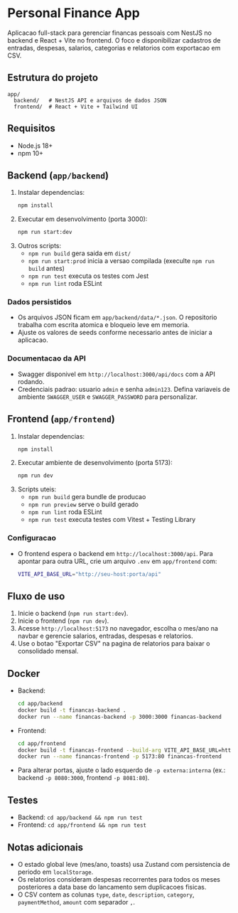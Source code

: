 # Personal Finance App

Aplicacao full-stack para gerenciar financas pessoais com NestJS no backend e React + Vite no frontend. O foco e disponibilizar cadastros de entradas, despesas, salarios, categorias e relatorios com exportacao em CSV.

## Estrutura do projeto

```
app/
  backend/   # NestJS API e arquivos de dados JSON
  frontend/  # React + Vite + Tailwind UI
```

## Requisitos

- Node.js 18+
- npm 10+

## Backend (`app/backend`)

1. Instalar dependencias:
   ```bash
   npm install
   ```
2. Executar em desenvolvimento (porta 3000):
   ```bash
   npm run start:dev
   ```
3. Outros scripts:
   - `npm run build` gera saida em `dist/`
   - `npm run start:prod` inicia a versao compilada (execulte `npm run build` antes)
   - `npm run test` executa os testes com Jest
   - `npm run lint` roda ESLint

### Dados persistidos

- Os arquivos JSON ficam em `app/backend/data/*.json`. O repositorio trabalha com escrita atomica e bloqueio leve em memoria.
- Ajuste os valores de seeds conforme necessario antes de iniciar a aplicacao.

### Documentacao da API

- Swagger disponivel em `http://localhost:3000/api/docs` com a API rodando.
- Credenciais padrao: usuario `admin` e senha `admin123`. Defina variaveis de ambiente `SWAGGER_USER` e `SWAGGER_PASSWORD` para personalizar.

## Frontend (`app/frontend`)

1. Instalar dependencias:
   ```bash
   npm install
   ```
2. Executar ambiente de desenvolvimento (porta 5173):
   ```bash
   npm run dev
   ```
3. Scripts uteis:
   - `npm run build` gera bundle de producao
   - `npm run preview` serve o build gerado
   - `npm run lint` roda ESLint
   - `npm run test` executa testes com Vitest + Testing Library

### Configuracao

- O frontend espera o backend em `http://localhost:3000/api`. Para apontar para outra URL, crie um arquivo `.env` em `app/frontend` com:
  ```bash
  VITE_API_BASE_URL="http://seu-host:porta/api"
  ```

## Fluxo de uso

1. Inicie o backend (`npm run start:dev`).
2. Inicie o frontend (`npm run dev`).
3. Acesse `http://localhost:5173` no navegador, escolha o mes/ano na navbar e gerencie salarios, entradas, despesas e relatorios.
4. Use o botao "Exportar CSV" na pagina de relatorios para baixar o consolidado mensal.

## Docker

- Backend:
  ```bash
  cd app/backend
  docker build -t financas-backend .
  docker run --name financas-backend -p 3000:3000 financas-backend
  ```
- Frontend:
  ```bash
  cd app/frontend
  docker build -t financas-frontend --build-arg VITE_API_BASE_URL=http://localhost:3000/api .
  docker run --name financas-frontend -p 5173:80 financas-frontend
  ```
- Para alterar portas, ajuste o lado esquerdo de `-p externa:interna` (ex.: backend `-p 8080:3000`, frontend `-p 8081:80`).

## Testes

- Backend: `cd app/backend && npm run test`
- Frontend: `cd app/frontend && npm run test`

## Notas adicionais

- O estado global leve (mes/ano, toasts) usa Zustand com persistencia de periodo em `localStorage`.
- Os relatorios consideram despesas recorrentes para todos os meses posteriores a data base do lancamento sem duplicacoes fisicas.
- O CSV contem as colunas `type`, `date`, `description`, `category`, `paymentMethod`, `amount` com separador `,`.
